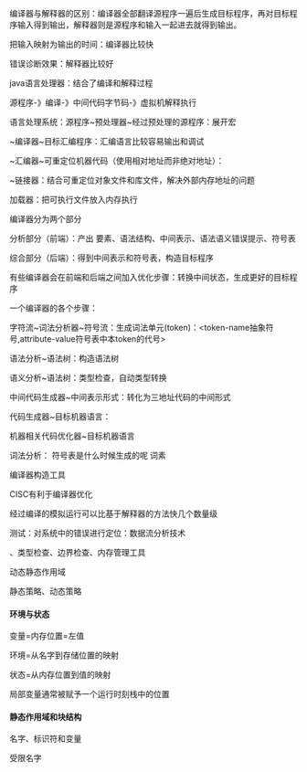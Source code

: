 编译器与解释器的区别：编译器全部翻译源程序一遍后生成目标程序，再对目标程序输入得到输出，解释器则是源程序和输入一起进去就得到输出。

把输入映射为输出的时间：编译器比较快

错误诊断效果：解释器比较好

java语言处理器：结合了编译和解释过程

源程序-》编译-》中间代码字节码-》虚拟机解释执行

语言处理系统：源程序~预处理器~经过预处理的源程序：展开宏

~编译器~目标汇编程序：汇编语言比较容易输出和调试

~汇编器~可重定位机器代码（使用相对地址而非绝对地址）：

~链接器：结合可重定位对象文件和库文件，解决外部内存地址的问题

加载器：把可执行文件放入内存执行

编译器分为两个部分

分析部分（前端）：产出 要素、语法结构、中间表示、语法语义错误提示、符号表

综合部分（后端）：得到中间表示和符号表，构造目标程序

有些编译器会在前端和后端之间加入优化步骤：转换中间状态，生成更好的目标程序



一个编译器的各个步骤：

字符流~词法分析器~符号流：生成词法单元(token)：<token-name抽象符号,attribute-value符号表中本token的代号>

语法分析~语法树：构造语法树

语义分析~语法树：类型检查，自动类型转换

中间代码生成器~中间表示形式：转化为三地址代码的中间形式

代码生成器~目标机器语言：

机器相关代码优化器~目标机器语言



词法分析：
符号表是什么时候生成的呢
词素

编译器构造工具



CISC有利于编译器优化

经过编译的模拟运行可以比基于解释器的方法快几个数量级

测试：对系统中的错误进行定位：数据流分析技术

、类型检查、边界检查、内存管理工具



动态静态作用域

静态策略、动态策略



#### 环境与状态

变量=内存位置=左值

环境=从名字到存储位置的映射

状态=从内存位置到值的映射

局部变量通常被赋予一个运行时刻栈中的位置



#### 静态作用域和块结构

名字、标识符和变量

受限名字











































